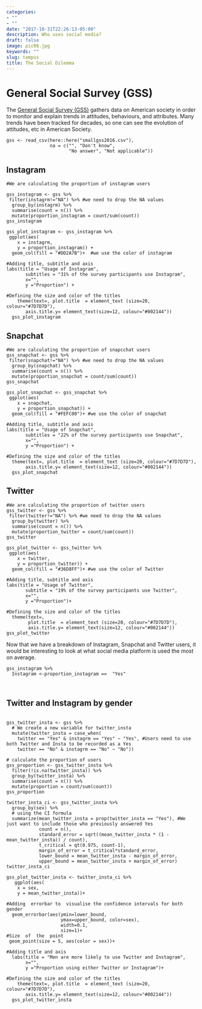 ```yaml
---
categories:
- ""
- ""
date: "2017-10-31T22:26:13-05:00"
description: Who uses social media?
draft: false
image: pic08.jpg
keywords: ""
slug: tempus
title: The Social Dilemma
---
```

# General Social Survey (GSS)

The [General Social Survey (GSS)](http://www.gss.norc.org/) gathers data on American society in order to monitor and explain trends in attitudes, behaviours, and attributes. Many trends have been tracked for decades, so one can see the evolution of attitudes, etc in American Society.

```{r, read_gss_data, cache=TRUE}
gss <- read_csv(here::here("smallgss2016.csv"), 
                na = c("", "Don't know",
                       "No answer", "Not applicable"))

```

## Instagram

```{r, insta}
#We are calculating the proportion of instagram users

gss_instagram <- gss %>%
 filter(instagrm!="NA") %>% #we need to drop the NA values
  group_by(instagrm) %>% 
  summarise(count = n()) %>% 
  mutate(proportion_instagram = count/sum(count)) 
gss_instagram
```
```{r, instagram_visualisation}
gss_plot_instagram <- gss_instagram %>%
 ggplot(aes(
    x = instagrm,
    y = proportion_instagram)) +
  geom_col(fill = "#DD2A7B")+  #we use the color of instagram
 
#Adding title, subtitle and axis 
labs(title = "Usage of Instagram",
       subtitles = "31% of the survey participants use Instagram",
       x="",
       y ="Proportion") +

#Defining the size and color of the titles
    theme(text=, plot.title  = element_text (size=20, colour="#7D7D7D"),
       axis.title.y= element_text(size=12, colour="#002144"))
  gss_plot_instagram
```

## Snapchat

```{r, snapchat}
#We are calculating the proportion of snapcchat users
gss_snapchat <- gss %>%
 filter(snapchat!="NA") %>% #we need to drop the NA values
  group_by(snapchat) %>% 
  summarise(count = n()) %>% 
  mutate(proportion_snapchat = count/sum(count)) 
gss_snapchat

```
```{r, snapchat_visualisation}
gss_plot_snapchat <- gss_snapchat %>%
 ggplot(aes(
    x = snapchat,
    y = proportion_snapchat)) +
  geom_col(fill = "#FEFC00")+ #we use the color of snapchat

#Adding title, subtitle and axis  
labs(title = "Usage of Snapchat",
       subtitles = "22% of the survey participants use Snapchat",
       x="",
       y ="Proportion") +

#Defining the size and color of the titles
  theme(text=, plot.title  = element_text (size=20, colour="#7D7D7D"),
       axis.title.y= element_text(size=12, colour="#002144"))
  gss_plot_snapchat
```
## Twitter

```{r,twitter}
#We are calculating the proportion of twitter users
gss_twitter <- gss %>%
 filter(twitter!="NA") %>% #we need to drop the NA values
  group_by(twitter) %>% 
  summarise(count = n()) %>% 
  mutate(proportion_twitter = count/sum(count)) 
gss_twitter
```

```{r, twitter_visualisation}
gss_plot_twitter <- gss_twitter %>%
 ggplot(aes(
    x = twitter,
    y = proportion_twitter)) +
  geom_col(fill = "#36D8FF")+ #we use the color of Twitter
  
#Adding title, subtitle and axis
labs(title = "Usage of Twitter",
       subtitle = "19% of the survey participants use Twitter",
       x="",
       y ="Proportion")+
  
#Defining the size and color of the titles
  theme(text=, 
        plot.title  = element_text (size=20, colour="#7D7D7D"),
        axis.title.y= element_text(size=12, colour="#002144"))
gss_plot_twitter

```

Now that we have a breakdown of Instagram, Snapchat and Twitter users, it would be interesting to look at what social media platform is used the most on average.
```{r, most_users}
gss_instagram %>%
  Instagram <-proportion_instagram ==  "Yes"



```

## Twitter and Instagram by gender

```{r, gender}

gss_twitter_insta <- gss %>%
  # We create a new variable for twitter_insta
  mutate(twitter_insta = case_when(
    twitter == "Yes" & instagrm == "Yes" ~ "Yes", #Users need to use both Twitter and Insta to be recorded as a Yes
    twitter == "No" & instagrm == "No" ~ "No")) 
  
# calculate the proportion of users
gss_proportion <- gss_twitter_insta %>%
  filter(!is.na(twitter_insta)) %>% 
  group_by(twitter_insta) %>% 
  summarise(count = n()) %>% 
  mutate(proportion = count/sum(count)) 
gss_proportion

```

```{r,confidence_interval}
twitter_insta_ci <- gss_twitter_insta %>%
  group_by(sex) %>%
  # using the CI formula
  summarize(mean_twitter_insta = prop(twitter_insta == "Yes"), #We just want to include those who previously answered Yes
            count = n(),
            standard_error = sqrt((mean_twitter_insta * (1 - mean_twitter_insta)) / count),
            t_critical = qt(0.975, count-1),
            margin_of_error = t_critical*standard_error,
            lower_bound = mean_twitter_insta - margin_of_error,
            upper_bound = mean_twitter_insta + margin_of_error)
twitter_insta_ci
```

```{r, twitter_insta_visualisation}
gss_plot_twitter_insta <- twitter_insta_ci %>%
   ggplot(aes(
    x = sex,
    y = mean_twitter_insta))+

#Adding  errorbar to  visualise the confidence intervals for both gender
  geom_errorbar(aes(ymin=lower_bound, 
                    ymax=upper_bound, color=sex), 
                    width=0.1,
                    size=1)+
#Size  of  the  point
 geom_point(size = 5, aes(color = sex))+
  
#Adding title and axis
  labs(title = "Men are more likely to use Twitter and Instagram",
       x="",
       y ="Proportion using either Twitter or Instagram")+

#Defining the size and color of the titles
    theme(text=, plot.title  = element_text (size=20, colour="#7D7D7D"),
       axis.title.y= element_text(size=12, colour="#002144"))
  gss_plot_twitter_insta
```


